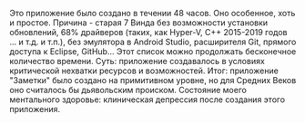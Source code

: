 Это приложение было создано в течении 48 часов. Оно особенное, хоть и простое. Причина - старая 7 Винда без возможности установки обновлений, 68%  драйверов (таких, как Hyper-V, C++ 2015-2019 годов ... и т.д. и т.п.), без эмулятора в Android Studio, расширителя Git, прямого доступа к Eclipse, GitHub... Этот список можно продолжать бесконечное количество времени. 
Суть: приложение создавалось в условиях критической нехватки ресурсов и возможностей.
Итог: приложение "Заметки" было создано на примитивном уровне, но для Средних Веков оно считалось бы дьявольским происком.
Состояние моего ментального здоровье: клиническая депрессия после создания этого приложения.

